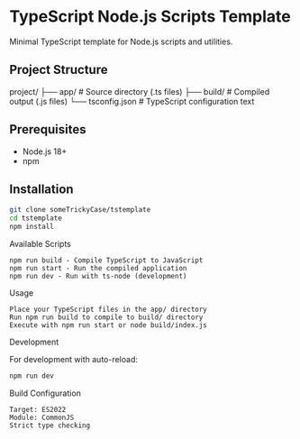 # TypeScript Node.js Scripts Template

Minimal TypeScript template for Node.js scripts and utilities.

## Project Structure

project/
├── app/ # Source directory (.ts files)
├── build/ # Compiled output (.js files)
└── tsconfig.json # TypeScript configuration
text


## Prerequisites

- Node.js 18+
- npm

## Installation

```bash
git clone someTrickyCase/tstemplate
cd tstemplate
npm install
```
Available Scripts

    npm run build - Compile TypeScript to JavaScript
    npm run start - Run the compiled application
    npm run dev - Run with ts-node (development)

Usage

    Place your TypeScript files in the app/ directory
    Run npm run build to compile to build/ directory
    Execute with npm run start or node build/index.js

Development

For development with auto-reload:
```bash
npm run dev
```

Build Configuration

    Target: ES2022
    Module: CommonJS
    Strict type checking
